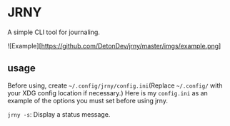 # JRNY
A simple CLI tool for journaling.

![Example][https://github.com/DetonDev/jrny/master/imgs/example.png]

## usage
Before using, create `~/.config/jrny/config.ini`(Replace `~/.config/` with your XDG config location if necessary.)
Here is my `config.ini` as an example of the options you must set before using jrny.

`jrny -s`: Display a status message.
